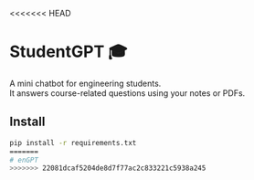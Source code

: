<<<<<<< HEAD
# StudentGPT 🎓

A mini chatbot for engineering students.  
It answers course-related questions using your notes or PDFs.

## Install
```bash
pip install -r requirements.txt
=======
# enGPT
>>>>>>> 22081dcaf5204de8d7f77ac2c833221c5938a245
